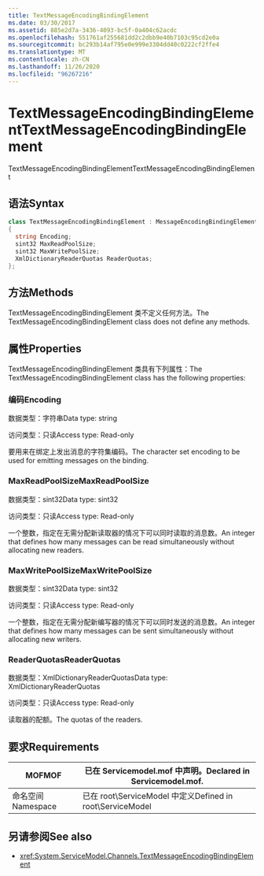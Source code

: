 ```yaml
---
title: TextMessageEncodingBindingElement
ms.date: 03/30/2017
ms.assetid: 885e2d7a-3436-4093-bc5f-0a404c62acdc
ms.openlocfilehash: 551761af255681dd2c2dbb9e40b7103c95cd2e0a
ms.sourcegitcommit: bc293b14af795e0e999e3304dd40c0222cf2ffe4
ms.translationtype: MT
ms.contentlocale: zh-CN
ms.lasthandoff: 11/26/2020
ms.locfileid: "96267216"
---
```

# <a name="textmessageencodingbindingelement"></a><span data-ttu-id="e6806-102">TextMessageEncodingBindingElement</span><span class="sxs-lookup"><span data-stu-id="e6806-102">TextMessageEncodingBindingElement</span></span>

<span data-ttu-id="e6806-103">TextMessageEncodingBindingElement</span><span class="sxs-lookup"><span data-stu-id="e6806-103">TextMessageEncodingBindingElement</span></span>  
  
## <a name="syntax"></a><span data-ttu-id="e6806-104">语法</span><span class="sxs-lookup"><span data-stu-id="e6806-104">Syntax</span></span>  
  
```csharp
class TextMessageEncodingBindingElement : MessageEncodingBindingElement  
{  
  string Encoding;  
  sint32 MaxReadPoolSize;  
  sint32 MaxWritePoolSize;  
  XmlDictionaryReaderQuotas ReaderQuotas;  
};  
```  
  
## <a name="methods"></a><span data-ttu-id="e6806-105">方法</span><span class="sxs-lookup"><span data-stu-id="e6806-105">Methods</span></span>  

 <span data-ttu-id="e6806-106">TextMessageEncodingBindingElement 类不定义任何方法。</span><span class="sxs-lookup"><span data-stu-id="e6806-106">The TextMessageEncodingBindingElement class does not define any methods.</span></span>  
  
## <a name="properties"></a><span data-ttu-id="e6806-107">属性</span><span class="sxs-lookup"><span data-stu-id="e6806-107">Properties</span></span>  

 <span data-ttu-id="e6806-108">TextMessageEncodingBindingElement 类具有下列属性：</span><span class="sxs-lookup"><span data-stu-id="e6806-108">The TextMessageEncodingBindingElement class has the following properties:</span></span>  
  
### <a name="encoding"></a><span data-ttu-id="e6806-109">编码</span><span class="sxs-lookup"><span data-stu-id="e6806-109">Encoding</span></span>  

 <span data-ttu-id="e6806-110">数据类型：字符串</span><span class="sxs-lookup"><span data-stu-id="e6806-110">Data type: string</span></span>  
  
 <span data-ttu-id="e6806-111">访问类型：只读</span><span class="sxs-lookup"><span data-stu-id="e6806-111">Access type: Read-only</span></span>  
  
 <span data-ttu-id="e6806-112">要用来在绑定上发出消息的字符集编码。</span><span class="sxs-lookup"><span data-stu-id="e6806-112">The character set encoding to be used for emitting messages on the binding.</span></span>  
  
### <a name="maxreadpoolsize"></a><span data-ttu-id="e6806-113">MaxReadPoolSize</span><span class="sxs-lookup"><span data-stu-id="e6806-113">MaxReadPoolSize</span></span>  

 <span data-ttu-id="e6806-114">数据类型：sint32</span><span class="sxs-lookup"><span data-stu-id="e6806-114">Data type: sint32</span></span>  
  
 <span data-ttu-id="e6806-115">访问类型：只读</span><span class="sxs-lookup"><span data-stu-id="e6806-115">Access type: Read-only</span></span>  
  
 <span data-ttu-id="e6806-116">一个整数，指定在无需分配新读取器的情况下可以同时读取的消息数。</span><span class="sxs-lookup"><span data-stu-id="e6806-116">An integer that defines how many messages can be read simultaneously without allocating new readers.</span></span>  
  
### <a name="maxwritepoolsize"></a><span data-ttu-id="e6806-117">MaxWritePoolSize</span><span class="sxs-lookup"><span data-stu-id="e6806-117">MaxWritePoolSize</span></span>  

 <span data-ttu-id="e6806-118">数据类型：sint32</span><span class="sxs-lookup"><span data-stu-id="e6806-118">Data type: sint32</span></span>  
  
 <span data-ttu-id="e6806-119">访问类型：只读</span><span class="sxs-lookup"><span data-stu-id="e6806-119">Access type: Read-only</span></span>  
  
 <span data-ttu-id="e6806-120">一个整数，指定在无需分配新编写器的情况下可以同时发送的消息数。</span><span class="sxs-lookup"><span data-stu-id="e6806-120">An integer that defines how many messages can be sent simultaneously without allocating new writers.</span></span>  
  
### <a name="readerquotas"></a><span data-ttu-id="e6806-121">ReaderQuotas</span><span class="sxs-lookup"><span data-stu-id="e6806-121">ReaderQuotas</span></span>  

 <span data-ttu-id="e6806-122">数据类型：XmlDictionaryReaderQuotas</span><span class="sxs-lookup"><span data-stu-id="e6806-122">Data type: XmlDictionaryReaderQuotas</span></span>  
  
 <span data-ttu-id="e6806-123">访问类型：只读</span><span class="sxs-lookup"><span data-stu-id="e6806-123">Access type: Read-only</span></span>  
  
 <span data-ttu-id="e6806-124">读取器的配额。</span><span class="sxs-lookup"><span data-stu-id="e6806-124">The quotas of the readers.</span></span>  
  
## <a name="requirements"></a><span data-ttu-id="e6806-125">要求</span><span class="sxs-lookup"><span data-stu-id="e6806-125">Requirements</span></span>  
  
|<span data-ttu-id="e6806-126">MOF</span><span class="sxs-lookup"><span data-stu-id="e6806-126">MOF</span></span>|<span data-ttu-id="e6806-127">已在 Servicemodel.mof 中声明。</span><span class="sxs-lookup"><span data-stu-id="e6806-127">Declared in Servicemodel.mof.</span></span>|  
|---------|-----------------------------------|  
|<span data-ttu-id="e6806-128">命名空间</span><span class="sxs-lookup"><span data-stu-id="e6806-128">Namespace</span></span>|<span data-ttu-id="e6806-129">已在 root\ServiceModel 中定义</span><span class="sxs-lookup"><span data-stu-id="e6806-129">Defined in root\ServiceModel</span></span>|  
  
## <a name="see-also"></a><span data-ttu-id="e6806-130">另请参阅</span><span class="sxs-lookup"><span data-stu-id="e6806-130">See also</span></span>

- <xref:System.ServiceModel.Channels.TextMessageEncodingBindingElement>
